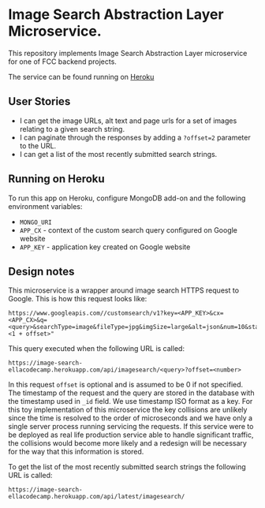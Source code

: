 # Image Search Abstraction Layer Microservice.

This repository implements Image Search Abstraction Layer microservice for one of FCC backend projects.

The service can be found running on [Heroku](https://image-search-ellacodecamp.herokuapp.com)

## User Stories

* I can get the image URLs, alt text and page urls for a set of images relating to a given search string.
* I can paginate through the responses by adding a ```?offset=2``` parameter to the URL.
* I can get a list of the most recently submitted search strings.

## Running on Heroku

To run this app on Heroku, configure MongoDB add-on and the following environment variables:

* ```MONGO_URI```
* ```APP_CX``` - context of the custom search query configured on Google website
* ```APP_KEY``` - application key created on Google website

## Design notes

This microservice is a wrapper around image search HTTPS request to Google. This is how this request looks like:

```
https://www.googleapis.com//customsearch/v1?key=<APP_KEY>&cx=<APP_CX>&q=<query>&searchType=image&fileType=jpg&imgSize=large&alt=json&num=10&start=<1 + offset>"
```

This query executed when the following URL is called:

```
https://image-search-ellacodecamp.herokuapp.com/api/imagesearch/<query>?offset=<number>
```

In this request ```offset``` is optional and is assumed to be 0 if not specified. The timestamp of the request and the query are stored in the database with
the timestamp used in ```_id``` field.
We use timestamp ISO format as a key. For this toy implementation of this microservice the key collisions are unlikely since the time is resolved to the order
of microseconds and we have only a single server process running servicing the requests. If this service were to be deployed as real life production service
able to handle significant traffic, the collisions would become more likely and a redesign will be necessary for the way that this information is stored.

To get the list of the most recently submitted search strings the following URL is called:

```
https://image-search-ellacodecamp.herokuapp.com/api/latest/imagesearch/
```